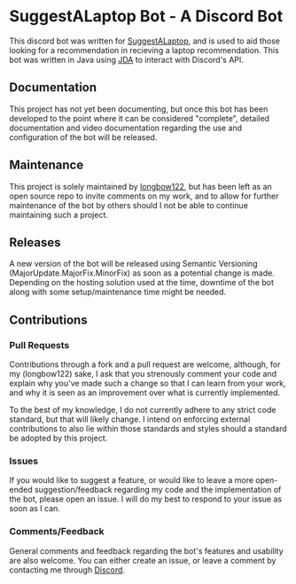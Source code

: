 # SuggestALaptop Bot - A Discord Bot
This discord bot was written for [SuggestALaptop](https://discord.gg/r9R7T4Qg5A), and is used to aid those looking for a recommendation
in recieving a laptop recommendation. This bot was written in Java using [JDA](https://github.com/discord-jda/JDA) to interact with Discord's API.

## Documentation
This project has not yet been documenting, but once this bot has been developed to the point where it can be considered "complete",
detailed documentation and video documentation regarding the use and configuration of the bot will be released.

## Maintenance
This project is solely maintained by [longbow122](https://github.com/longbow122), but has been left as an open source repo
to invite comments on my work, and to allow for further maintenance of the bot by others should I not be able to continue
maintaining such a project.

## Releases
A new version of the bot will be released using Semantic Versioning (MajorUpdate.MajorFix.MinorFix) as soon as a potential 
change is made. Depending on the hosting solution used at the time, downtime of the bot along with some setup/maintenance time
might be needed.

## Contributions
### Pull Requests
Contributions through a fork and a pull request are welcome, although, for my (longbow122) sake, I ask that you strenously
comment your code and explain why you've made such a change so that I can learn from your work, and why it is seen as 
an improvement over what is currently implemented.

To the best of my knowledge, I do not currently adhere to any strict code standard, but that will likely change. I intend
on enforcing external contributions to also lie within those standards and styles should a standard be adopted by this 
project.

### Issues
If you would like to suggest a feature, or would like to leave a more open-ended suggestion/feedback regarding my code 
and the implementation of the bot, please open an issue. I will do my best to respond to your issue as soon as I can.

### Comments/Feedback
General comments and feedback regarding the bot's features and usability are also welcome. You can either create an issue,
or leave a comment by contacting me through [Discord](https://discord.gg/r9R7T4Qg5A).